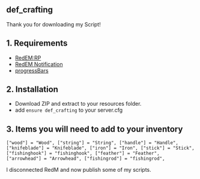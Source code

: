 ## def_crafting
Thank you for downloading my Script!

## 1. Requirements
- [RedEM:RP](https://github.com/kanersps/redem)
- [RedEM Notification](https://github.com/Ktos93/redemrp_notification)
- [progressBars](https://github.com/shredxt/progressBars)


## 2. Installation
- Download ZIP and extract to your resources folder.
- add `ensure def_crafting` to your server.cfg

## 3. Items you will need to add to your inventory

`
	["wood"] = "Wood",
  ["string"] = "String",
  ["handle"] = "Handle",
  ["knifeblade"] = "Knifeblade",
  ["iron"] = "Iron",
  ["stick"] = "Stick",
  ["fishinghook"] = "fishinghook",
  ["feather"] = "Feather",
  ["arrowhead"] = "Arrowhead",
  ["fishingrod"] = "fishingrod",
 `
 
 I disconnected RedM and now publish some of my scripts.

        
